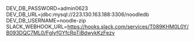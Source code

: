 DEV_DB_PASSWORD=admin0623
DEV_DB_URL=jdbc:mysql://223.130.163.188:3306/noodledb
DEV_DB_USERNAME=noodle-zip
SLACK_WEBHOOK_URL=https://hooks.slack.com/services/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